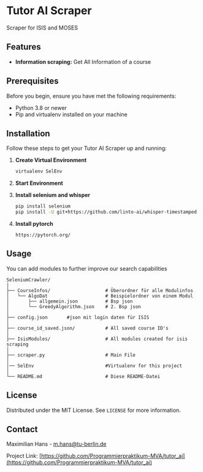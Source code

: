 
# Tutor AI Scraper

Scraper for ISIS and MOSES

## Features

- **Information scraping:** Get All Information of a course

## Prerequisites

Before you begin, ensure you have met the following requirements:
- Python 3.8 or newer
- Pip and virtualenv installed on your machine

## Installation

Follow these steps to get your Tutor AI Scraper up and running:

1. **Create Virtual Environment**

   ```bash
   virtualenv SelEnv
   ```
   
2. **Start Environment**
3. **Install selenium and whisper**
      ```bash
   pip install selenium
   pip install -U git+https://github.com/linto-ai/whisper-timestamped
   ```
4. **Install pytorch**
   ```
   https://pytorch.org/
   ```

## Usage

You can add modules to further improve our search capabilities

```
SeleniumCrawler/
│
├── CourseInfos/                    # Überordner für alle Modulinfos
│   └── AlgoDat                     # Beispielordner von einem Modul
│       ├── allgemein.json          # Bsp json
│       └── GreedyAlgorithm.json    # 2. Bsp json
│
├── config.json       #json mit login daten für ISIS
│
├── course_id_saved.json/           # All saved course ID's
│
├── IsisModules/                    # All modules created for isis scraping
│  
├── scraper.py                      # Main File
│
│── SelEnv                          #Virtualenv for this project
│
└── README.md                       # Diese README-Datei
```



## License

Distributed under the MIT License. See `LICENSE` for more information.

## Contact

Maximilian Hans - m.hans@tu-berlin.de

Project Link: [https://github.com/Programmierpraktikum-MVA/tutor_ai](https://github.com/Programmierpraktikum-MVA/tutor_ai)